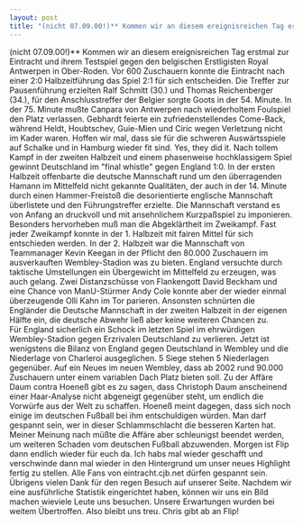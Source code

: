 ```yaml
---
layout: post
title: "(nicht 07.09.00!)** Kommen wir an diesem ereignisreichen Tag erstmal zur Eintracht und ihrem Testspiel gegen den belgischen Erstligisten Royal Antwerpen in Ober-Roden."
---
```


(nicht 07.09.00!)** Kommen wir an diesem ereignisreichen Tag erstmal zur Eintracht und ihrem Testspiel gegen den belgischen Erstligisten Royal Antwerpen in Ober-Roden. Vor 600 Zuschauern konnte die Eintracht nach einer 2:0 Halbzeitführung das Spiel 2:1 für sich entscheiden. Die Treffer zur Pausenführung erzielten Ralf Schmitt (30.) und Thomas Reichenberger (34.), für den Anschlusstreffer der Belgier sorgte Goots in der 54. Minute. In der 75. Minute mußte Canpara von Antwerpen nach wiederholtem Foulspiel den Platz verlassen. Gebhardt feierte ein zufriedenstellendes Come-Back, während Heldt, Houbtschev, Guie-Mien und Ciric wegen Verletzung nicht im Kader waren. Hoffen wir mal, dass sie für die schweren Auswärtsspiele auf Schalke und in Hamburg wieder fit sind. Yes, they did it. Nach tollem Kampf in der zweiten Halbzeit und einem phasenweise hochklassigem Spiel gewinnt Deutschland im "final whistle" gegen England 1:0. In der ersten Halbzeit offenbarte die deutsche Mannschaft rund um den überragenden Hamann im Mittelfeld nicht gekannte Qualitäten, der auch in der 14. Minute durch einen Hammer-Freistoß die desorientierte englische Mannschaft überlistete und den Führungstreffer erzielte. Die Mannschaft verstand es von Anfang an druckvoll und mit ansehnlichem Kurzpaßspiel zu imponieren. Besonders hervorheben muß man die Abgeklärtheit im Zweikampf. Fast jeder Zweikampf konnte in der 1. Halbzeit mit fairen Mittel für sich entschieden werden. In der 2. Halbzeit war die Mannschaft von Teammanager Kevin Keegan in der Pflicht den 80.000 Zuschauern im ausverkauften Wembley-Stadion was zu bieten. England versuchte durch taktische Umstellungen ein Übergewicht im Mittelfeld zu erzeugen, was auch gelang. Zwei Distanzschüsse von Flankengott David Beckham und eine Chance von ManU-Stürmer Andy Cole konnte aber der wieder einmal überzeugende Olli Kahn im Tor parieren. Ansonsten schnürten die Engländer die Deutsche Mannschaft in der zweiten Halbzeit in der eigenen Hälfte ein, die deutsche Abwehr ließ aber keine weiteren Chancen zu.  
Für England sicherlich ein Schock im letzten Spiel im ehrwürdigen Wembley-Stadion gegen Erzrivalen Deutschland zu verlieren. Jetzt ist wenigstens die Bilanz von England gegen Deutschland in Wembley und die Niederlage von Charleroi ausgeglichen. 5 Siege stehen 5 Niederlagen gegenüber. Auf ein Neues im neuen Wembley, dass ab 2002 rund 90.000 Zuschauern unter einem variablen Dach Platz bieten soll. Zu der Affäre Daum contra Hoeneß gibt es zu sagen, dass Christoph Daum anscheinend einer Haar-Analyse nicht abgeneigt gegenüber steht, um endlich die Vorwürfe aus der Welt zu schaffen. Hoeneß meint dagegen, dass sich noch einige im deutschen Fußball bei ihm entschuldigen würden. Man darf gespannt sein, wer in dieser Schlammschlacht die besseren Karten hat. Meiner Meinung nach müßte die Affäre aber schleunigst beendet werden, um weiteren Schaden vom deutschen Fußball abzuwenden. Morgen ist Flip dann endlich wieder für euch da. Ich habs mal wieder geschafft und verschwinde dann mal wieder in den Hintergrund um unser neues Highlight fertig zu stellen. Alle Fans von eintracht.cjb.net dürfen gespannt sein.  
Übrigens vielen Dank für den regen Besuch auf unserer Seite. Nachdem wir eine ausführliche Statistik eingerichtet haben, können wir uns ein Bild machen wieviele Leute uns besuchen. Unsere Erwartungen wurden bei weitem Übertroffen. Also bleibt uns treu. Chris gibt ab an Flip!
